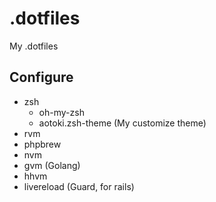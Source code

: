 .dotfiles
=========

My .dotfiles

Configure
---

* zsh
  * oh-my-zsh
  * aotoki.zsh-theme (My customize theme)
* rvm
* phpbrew
* nvm
* gvm (Golang)
* hhvm
* livereload (Guard, for rails)


